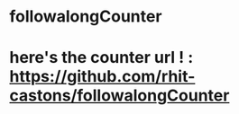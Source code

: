 # followalongCounter
# here's the counter url ! : https://github.com/rhit-castons/followalongCounter
